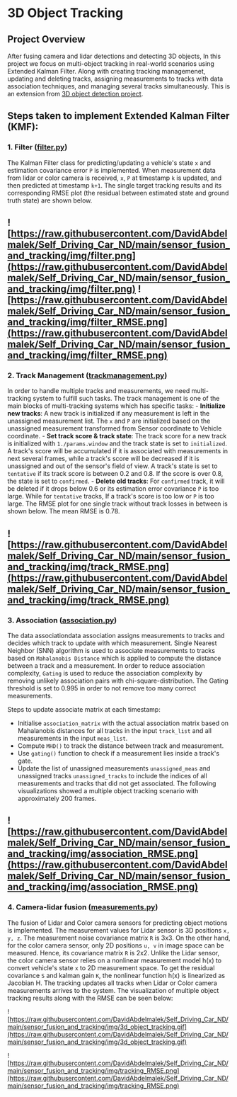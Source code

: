# 3D Object Tracking

## Project Overview
After fusing camera and lidar detections and detecting 3D objects, In this project we focus on multi-object tracking in real-world scenarios using Extended Kalman Filter. Along with creating tracking managemenet, updating and deleting tracks, assigning measurements to tracks with data association techniques, and managing several tracks simultaneously. This is an extension from [3D object detection project](https://github.com/DavidAbdelmalek/Self_Driving_Car_ND/blob/main/sensor_fusion_and_tracking/writeup_midterm.md).

## Steps taken to implement Extended Kalman Filter (KMF): 

### 1. Filter ([filter.py](https://github.com/DavidAbdelmalek/Self_Driving_Car_ND/blob/main/sensor_fusion_and_tracking/student/filter.py))

The Kalman Filter class for predicting/updating a vehicle's state  `x`  and estimation covariance error  `P`  is implemented. When measurement data from lidar or color camera is received,  `x`,  `P`  at timestamp  `k`  is updated, and then predicted at timestamp  `k+1`. The single target tracking results and its corresponding RMSE plot (the residual between estimated state and ground truth state) are shown below.

![https://raw.githubusercontent.com/DavidAbdelmalek/Self_Driving_Car_ND/main/sensor_fusion_and_tracking/img/filter.png](https://raw.githubusercontent.com/DavidAbdelmalek/Self_Driving_Car_ND/main/sensor_fusion_and_tracking/img/filter.png)
![https://raw.githubusercontent.com/DavidAbdelmalek/Self_Driving_Car_ND/main/sensor_fusion_and_tracking/img/filter_RMSE.png](https://raw.githubusercontent.com/DavidAbdelmalek/Self_Driving_Car_ND/main/sensor_fusion_and_tracking/img/filter_RMSE.png)
----
### 2. Track Management ([trackmanagement.py](https://github.com/DavidAbdelmalek/Self_Driving_Car_ND/blob/main/sensor_fusion_and_tracking/student/trackmanagement.py))

In order to handle multiple tracks and measurements, we need multi-tracking system to fulfill such tasks. The track management is one of the main blocks of multi-tracking systems which has specific tasks:
    -   **Initialize new tracks**: A new track is initialized if any measurement is left in the unassigned measurement list. The `x` and `P` are initialized based on the unassigned measurement transformed from Sensor coordinate to Vehicle coordinate. 
    - **Set track score & track state**:  The track score for a new track is initialized with `1./params.window` and the track state is set to `initialized`. A track's score will be accumulated if it is associated with measurements in next several frames, while a track's score will be decreased if it is unassigned and out of the sensor's field of view. A track's state is set to `tentative` if its track score is between 0.2 and 0.8. If the score is over 0.8, the state is set to `confirmed`. 
    -   **Delete old tracks**: For `confirmed` track, it will be deleted if it drops below 0.6 or its estimation error covariance `P` is too large. While for `tentative` tracks, If a track's score is too low or `P` is too large.
The RMSE plot for one single track without track losses in between is shown below. The mean RMSE is 0.78.

![https://raw.githubusercontent.com/DavidAbdelmalek/Self_Driving_Car_ND/main/sensor_fusion_and_tracking/img/track_RMSE.png](https://raw.githubusercontent.com/DavidAbdelmalek/Self_Driving_Car_ND/main/sensor_fusion_and_tracking/img/track_RMSE.png)
----
### 3. Association ([association.py](https://github.com/DavidAbdelmalek/Self_Driving_Car_ND/blob/main/sensor_fusion_and_tracking/student/association.py))

The  data associationdata  association  assigns measurements to tracks and decides which track to update with which measurement.  Single Nearest Neighbor (SNN) algorithm is used to  associate measurements to tracks based on  `Mahalanobis Distance` which  is applied to compute the distance between a track and a measurement. In order to reduce association complexity, `Gating` is used to reduce the association complexity by removing unlikely association pairs with chi-square-distribution. The Gating threshold is set to 0.995 in order to not remove too many correct measurements.

Steps to update associate matrix at each timestamp:
-  Initialise `association_matrix`  with the actual association matrix based on Mahalanobis distances for all tracks in the input  `track_list`  and all measurements in the input  `meas_list`. 
- Compute `MHD()` to track the distance between track and measurement.
- Use `gating()`  function to check if a measurement lies inside a track's gate.
- Update the list of unassigned measurements  `unassigned_meas`  and unassigned tracks  `unassigned_tracks`  to include the indices of all measurements and tracks that did not get associated. The following visualizations showed a multiple object tracking scenario with approximately 200 frames.

![https://raw.githubusercontent.com/DavidAbdelmalek/Self_Driving_Car_ND/main/sensor_fusion_and_tracking/img/association_RMSE.png](https://raw.githubusercontent.com/DavidAbdelmalek/Self_Driving_Car_ND/main/sensor_fusion_and_tracking/img/association_RMSE.png)
----
### 4. Camera-lidar fusion ([measurements.py](https://github.com/DavidAbdelmalek/Self_Driving_Car_ND/blob/main/sensor_fusion_and_tracking/student/measurements.py))

The fusion of Lidar and Color camera sensors for predicting object motions is implemented. The measurement values for Lidar sensor is 3D positions `x, y, z`. The measurement noise covariance matrix `R` is 3x3. On the other hand, for the color camera sensor, only 2D positions `u, v` in image space can be measured. Hence, its covariance matrix `R` is 2x2. Unlike the Lidar sensor, the color camera sensor relies on a nonlinear measurement model h(x) to convert vehicle's state `x` to 2D measurement space. To get the residual covariance `S` and kalman gain `K`, the nonlinear function h(x) is linearized as Jacobian H. The tracking updates all tracks when Lidar or Color camera measurements arrives to the system. The visualization of multiple object tracking results along with the RMSE can be seen below:

![https://raw.githubusercontent.com/DavidAbdelmalek/Self_Driving_Car_ND/main/sensor_fusion_and_tracking/img/3d_object_tracking.gif](https://raw.githubusercontent.com/DavidAbdelmalek/Self_Driving_Car_ND/main/sensor_fusion_and_tracking/img/3d_object_tracking.gif)

![https://raw.githubusercontent.com/DavidAbdelmalek/Self_Driving_Car_ND/main/sensor_fusion_and_tracking/img/tracking_RMSE.png](https://raw.githubusercontent.com/DavidAbdelmalek/Self_Driving_Car_ND/main/sensor_fusion_and_tracking/img/tracking_RMSE.png)
